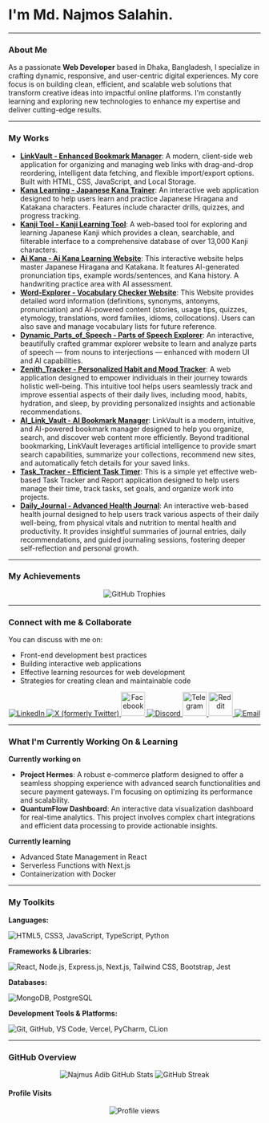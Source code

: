 # I'm Md. Najmos Salahin.

---

### About Me

As a passionate **Web Developer** based in Dhaka, Bangladesh, I specialize in crafting dynamic, responsive, and user-centric digital experiences. My core focus is on building clean, efficient, and scalable web solutions that transform creative ideas into impactful online platforms. I'm constantly learning and exploring new technologies to enhance my expertise and deliver cutting-edge results.

---

### My Works

* **[LinkVault - Enhanced Bookmark Manager](https://github.com/NajmusAdib/Link_Vault)**: A modern, client-side web application for organizing and managing web links with drag-and-drop reordering, intelligent data fetching, and flexible import/export options. Built with HTML, CSS, JavaScript, and Local Storage.
* **[Kana Learning - Japanese Kana Trainer](https://github.com/NajmusAdib/Kana_Learning-tool)**: An interactive web application designed to help users learn and practice Japanese Hiragana and Katakana characters. Features include character drills, quizzes, and progress tracking.
* **[Kanji Tool - Kanji Learning Tool](https://github.com/NajmusAdib/Kanji_Tool)**: A web-based tool for exploring and learning Japanese Kanji which provides a clean, searchable, and filterable interface to a comprehensive database of over 13,000 Kanji characters.
* **[Ai Kana - Ai Kana Learning Website](https://github.com/NajmusAdib/Ai_Kana_Learning_Tool)**: This interactive website helps master Japanese Hiragana and Katakana. It features AI-generated pronunciation tips, example words/sentences, and Kana history. A handwriting practice area with AI assessment.
* **[Word-Explorer - Vocabulary Checker Website](https://github.com/NajmusAdib/Word-Explorer)**: This Website provides detailed word information (definitions, synonyms, antonyms, pronunciation) and AI-powered content (stories, usage tips, quizzes, etymology, translations, word families, idioms, collocations). Users can also save and manage vocabulary lists for future reference.
* **[Dynamic_Parts_of_Speech - Parts of Speech Explorer](https://github.com/NajmusAdib/Dynamic_Parts_of_Speech)**: An interactive, beautifully crafted grammar explorer website to learn and analyze parts of speech — from nouns to interjections — enhanced with modern UI and AI capabilities.
* **[Zenith_Tracker - Personalized Habit and Mood Tracker](https://github.com/NajmusAdib/Zenith_Tracker)**: A web application designed to empower individuals in their journey towards holistic well-being. This intuitive tool helps users seamlessly track and improve essential aspects of their daily lives, including mood, habits, hydration, and sleep, by providing personalized insights and actionable recommendations.
* **[AI_Link_Vault - AI Bookmark Manager](https://github.com/NajmosSalahin/AI_Link_Vault)**: LinkVault is a modern, intuitive, and AI-powered bookmark manager designed to help you organize, search, and discover web content more efficiently. Beyond traditional bookmarking, LinkVault leverages artificial intelligence to provide smart search capabilities, summarize your collections, recommend new sites, and automatically fetch details for your saved links.
* **[Task_Tracker - Efficient Task Timer](https://github.com/NajmosSalahin/Task_Tracker)**: This is a simple yet effective web-based Task Tracker and Report application designed to help users manage their time, track tasks, set goals, and organize work into projects.
* **[Daily_Journal - Advanced Health Journal](https://github.com/NajmosSalahin/Daily_Journal)**: An interactive web-based health journal designed to help users track various aspects of their daily well-being, from physical vitals and nutrition to mental health and productivity. It provides insightful summaries of journal entries, daily recommendations, and guided journaling sessions, fostering deeper self-reflection and personal growth.
  
---

### My Achievements

<div align="center">
    <img src="https://github-profile-trophy.vercel.app/?username=NajmusAdib&theme=gruvbox&no-frame=true&no-bg=true" alt="GitHub Trophies" />
</div>

---

### Connect with me & Collaborate

You can discuss with me on:
* Front-end development best practices
* Building interactive web applications
* Effective learning resources for web development
* Strategies for creating clean and maintainable code

<p align="center">
    <a href="https://www.linkedin.com/in/md-najmos-salahin-185106371/" target="_blank">
        <img src="https://skillicons.dev/icons?i=linkedin" alt="LinkedIn" />
    </a>
    <a href="https://x.com/najmus_sal" target="_blank">
        <img src="https://skillicons.dev/icons?i=twitter" alt="X (formerly Twitter)" />
    </a>
    <a href="https://facebook.com/najmus.adib" target="_blank">
        <img src="https://cdn-icons-png.flaticon.com/128/15047/15047435.png" width="48" height="48" alt="Facebook" />
    </a>
    <a href="https://discord.com/users/sukkimura." target="_blank">
        <img src="https://skillicons.dev/icons?i=discord" alt="Discord" />
    </a>
    <a href="https://t.me/najmusadib" target="_blank">
        <img src="https://cdn-icons-png.flaticon.com/128/3536/3536661.png" width="48" height="48" alt="Telegram" />
    </a>
    <a href="https://www.reddit.com/user/PirateSanji_1353/" target="_blank">
        <img src="https://cdn-icons-png.flaticon.com/128/2504/2504934.png" width="48" height="48" alt="Reddit" />
    </a>
    <a href="mailto:najmussalahin.adib@gmail.com" target="_blank">
        <img src="https://skillicons.dev/icons?i=gmail" alt="Email" />
    </a>
</p>

---

### What I'm Currently Working On & Learning

**Currently working on**
*  **Project Hermes**: A robust e-commerce platform designed to offer a seamless shopping experience with advanced search functionalities and secure payment gateways. I'm focusing on optimizing its performance and scalability.
*  **QuantumFlow Dashboard**: An interactive data visualization dashboard for real-time analytics. This project involves complex chart integrations and efficient data processing to provide actionable insights.

**Currently learning**
* Advanced State Management in React
* Serverless Functions with Next.js
* Containerization with Docker

---

### My Toolkits

**Languages:**
<p>
    <img src="https://skillicons.dev/icons?i=html,css,js,ts,python" alt="HTML5, CSS3, JavaScript, TypeScript, Python" />
</p>

**Frameworks & Libraries:**
<p>
    <img src="https://skillicons.dev/icons?i=react,nodejs,express,nextjs,tailwind,bootstrap,jest" alt="React, Node.js, Express.js, Next.js, Tailwind CSS, Bootstrap, Jest" />
</p>

**Databases:**
<p>
    <img src="https://skillicons.dev/icons?i=mongodb,postgresql" alt="MongoDB, PostgreSQL" />
</p>

**Development Tools & Platforms:**
<p>
    <img src="https://skillicons.dev/icons?i=git,github,vscode,vercel,pycharm,clion" alt="Git, GitHub, VS Code, Vercel, PyCharm, CLion" />
</p>

---

### GitHub Overview 

<div align="center">
 <img src="https://github-readme-stats.vercel.app/api?username=NajmosSalahin&show_icons=true&theme=tokyonight&include_all_commits=true&count_private=true&line_height=25&hide_border=true" alt="Najmus Adib GitHub Stats" />
    
 <img src="https://github-readme-streak-stats.herokuapp.com/?user=NajmosSalahin&theme=dracula&hide_border=true" alt="GitHub Streak" />
</div>

#### Profile Visits

<p align="center">
    <img src="https://profile-counter.glitch.me/NajmusAdib/count.svg" alt="Profile views">
</p>
